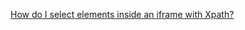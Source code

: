 [How do I select elements inside an iframe with Xpath?](https://stackoverflow.com/questions/28814916/how-do-i-select-elements-inside-an-iframe-with-xpath)
